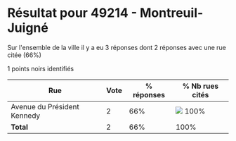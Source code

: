 # Résultat pour 49214 - Montreuil-Juigné

Sur l'ensemble de la ville il y a eu 3 réponses dont 2 réponses avec une rue citée (66%)

1 points noirs identifiés

| Rue | Vote | % réponses | % Nb rues cités|
|-----|------|------------|----------------|
| Avenue du Président Kennedy | 2 | 66% | <img src="../../img/bar_100.gif" />&nbsp;100%|
| **Total** | 2 | 66% | 100%|
